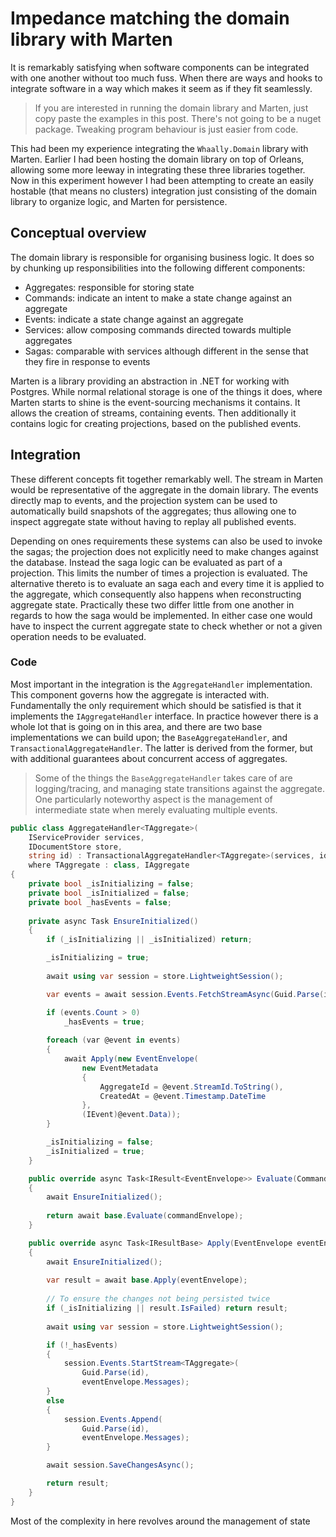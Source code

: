 Impedance matching the domain library with Marten
====

It is remarkably satisfying when software components can be integrated with one another without too much fuss. When there are ways and hooks to integrate software in a way which makes it seem as if they fit seamlessly.

> If you are interested in running the domain library and Marten, just copy paste the examples in this post. There's not going to be a nuget package. Tweaking program behaviour is just easier from code.

This had been my experience integrating the `Whaally.Domain` library with Marten. Earlier I had been hosting the domain library on top of Orleans, allowing some more leeway in integrating these three libraries together. Now in this experiment however I had been attempting to create an easily hostable (that means no clusters) integration just consisting of the domain library to organize logic, and Marten for persistence.

## Conceptual overview
The domain library is responsible for organising business logic. It does so by chunking up responsibilities into the following different components:

- Aggregates: responsible for storing state
- Commands: indicate an intent to make a state change against an aggregate
- Events: indicate a state change against an aggregate
- Services: allow composing commands directed towards multiple aggregates
- Sagas: comparable with services although different in the sense that they fire in response to events

Marten is a library providing an abstraction in .NET for working with Postgres. While normal relational storage is one of the things it does, where Marten starts to shine is the event-sourcing mechanisms it contains. It allows the creation of streams, containing events. Then additionally it contains logic for creating projections, based on the published events.

## Integration
These different concepts fit together remarkably well. The stream in Marten would be representative of the aggregate in the domain library. The events directly map to events, and the projection system can be used to automatically build snapshots of the aggregates; thus allowing one to inspect aggregate state without having to replay all published events.

Depending on ones requirements these systems can also be used to invoke the sagas; the projection does not explicitly need to make changes against the database. Instead the saga logic can be evaluated as part of a projection. This limits the number of times a projection is evaluated. The alternative thereto is to evaluate an saga each and every time it is applied to the aggregate, which consequently also happens when reconstructing aggregate state. Practically these two differ little from one another in regards to how the saga would be implemented. In either case one would have to inspect the current aggregate state to check whether or not a given operation needs to be evaluated.

### Code
Most important in the integration is the `AggregateHandler` implementation. This component governs how the aggregate is interacted with. Fundamentally the only requirement which should be satisfied is that it implements the `IAggregateHandler` interface. In practice however there is a whole lot that is going on in this area, and there are two base implementations we can build upon; the `BaseAggregateHandler`, and `TransactionalAggregateHandler`. The latter is derived from the former, but with additional guarantees about concurrent access of aggregates.

> Some of the things the `BaseAggregateHandler` takes care of are logging/tracing, and managing state transitions against the aggregate. One particularly noteworthy aspect is the management of intermediate state when merely evaluating multiple events.

```csharp
public class AggregateHandler<TAggregate>(
    IServiceProvider services, 
    IDocumentStore store, 
    string id) : TransactionalAggregateHandler<TAggregate>(services, id)
    where TAggregate : class, IAggregate
{
    private bool _isInitializing = false;
    private bool _isInitialized = false;
    private bool _hasEvents = false;
    
    private async Task EnsureInitialized()
    {
        if (_isInitializing || _isInitialized) return;

        _isInitializing = true;
        
        await using var session = store.LightweightSession();

        var events = await session.Events.FetchStreamAsync(Guid.Parse(id));

        if (events.Count > 0)
            _hasEvents = true;
        
        foreach (var @event in events)
        {
            await Apply(new EventEnvelope(
                new EventMetadata
                {
                    AggregateId = @event.StreamId.ToString(),
                    CreatedAt = @event.Timestamp.DateTime
                },
                (IEvent)@event.Data));
        }

        _isInitializing = false;
        _isInitialized = true;
    }

    public override async Task<IResult<EventEnvelope>> Evaluate(CommandEnvelope commandEnvelope)
    {
        await EnsureInitialized();
        
        return await base.Evaluate(commandEnvelope);
    }

    public override async Task<IResultBase> Apply(EventEnvelope eventEnvelope)
    {
        await EnsureInitialized();
        
        var result = await base.Apply(eventEnvelope);
        
        // To ensure the changes not being persisted twice
        if (_isInitializing || result.IsFailed) return result;
        
        await using var session = store.LightweightSession();

        if (!_hasEvents)
        {
            session.Events.StartStream<TAggregate>(
                Guid.Parse(id),
                eventEnvelope.Messages);
        }
        else
        {
            session.Events.Append(
                Guid.Parse(id),
                eventEnvelope.Messages);
        }

        await session.SaveChangesAsync();

        return result;
    }
}
```

Most of the complexity in here revolves around the management of state